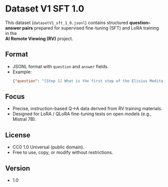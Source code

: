 # Dataset V1 SFT 1.0

This dataset (`datasetV1_sft_1_0.jsonl`) contains structured **question–answer pairs**
prepared for supervised fine-tuning (SFT) and LoRA training in the  
**AI Remote Viewing (RV)** project.

## Format
- JSONL format with `question` and `answer` fields.
- Example:
  ```json
  {"question": "[Step 1] What is the first step of the Elisius Meditation?", "answer": "Empty yourself. Pause, quiet the head, do not ask any questions yet. Just remain present."}
  ```

## Focus
- Precise, instruction-based Q→A data derived from RV training materials.
- Designed for LoRA / QLoRA fine-tuning tests on open models (e.g., Mistral 7B).

## License
- CC0 1.0 Universal (public domain).
- Free to use, copy, or modify without restrictions.

## Version
- 1.0
